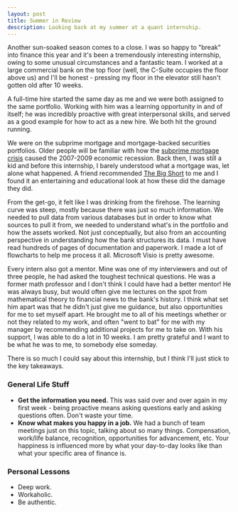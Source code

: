 ```yaml
---
layout: post
title: Summer in Review
description: Looking back at my summer at a quant internship. 
---
```


Another sun-soaked season comes to a close. I was so happy to "break" into finance this year and it's been a tremendously interesting internship, owing to some unusual circumstances and a fantastic team. I worked at a large commercial bank on the top floor (well, the C-Suite occupies the floor above us) and I'll be honest - pressing my floor in the elevator still hasn't gotten old after 10 weeks. 

A full-time hire started the same day as me and we were both assigned to the same portfolio. Working with him was a learning opportunity in and of itself; he was incredibly proactive with great interpersonal skills, and served as a good example for how to act as a new hire. We both hit the ground running.

We were on the subprime mortgage and mortgage-backed securities portfolios. Older people will be familiar with how the [subprime mortgage crisis](https://en.wikipedia.org/wiki/Subprime_mortgage_crisis) caused the 2007-2009 economic recession. Back then, I was still a kid and before this internship, I barely understood what a mortgage was, let alone what happened. A friend recommended [The Big Short](http://www.imdb.com/title/tt1596363/) to me and I found it an entertaining and educational look at how these did the damage they did. 

From the get-go, it felt like I was drinking from the firehose. The learning curve was steep, mostly because there was just so much information. We needed to pull data from various databases but in order to know what sources to pull it from, we needed to understand what's in the portfolio and how the assets worked. Not just conceptually, but also from an accounting perspective in understanding how the bank structures its data. I must have read hundreds of pages of documentation and paperwork. I made a lot of flowcharts to help me process it all. Microsoft Visio is pretty awesome. 

Every intern also got a mentor. Mine was one of my interviewers and out of three people, he had asked the toughest technical questions. He was a former math professor and I don't think I could have had a better mentor! He was always busy, but would often give me lectures on the spot from mathematical theory to financial news to the bank's history. I think what set him apart was that he didn't just give me guidance, but also opportunities for me to set myself apart. He brought me to all of his meetings whether or not they related to my work, and often "went to bat" for me with my manager by recommending additional projects for me to take on. With his support, I was able to do a lot in 10 weeks. I am pretty grateful and I want to be what he was to me, to somebody else someday.

There is so much I could say about this internship, but I think I'll just stick to the key takeaways.

### General Life Stuff

* **Get the information you need.** This was said over and over again in my first week - being proactive means asking questions early and asking questions often. Don't waste your time.
* **Know what makes you happy in a job.** We had a bunch of team meetings just on this topic, talking about so many things. Compensation, work/life balance, recognition, opportunities for advancement, etc. Your happiness is influenced more by what your day-to-day looks like than what your specific area of finance is.

### Personal Lessons

* Deep work.
* Workaholic.
* Be authentic.
